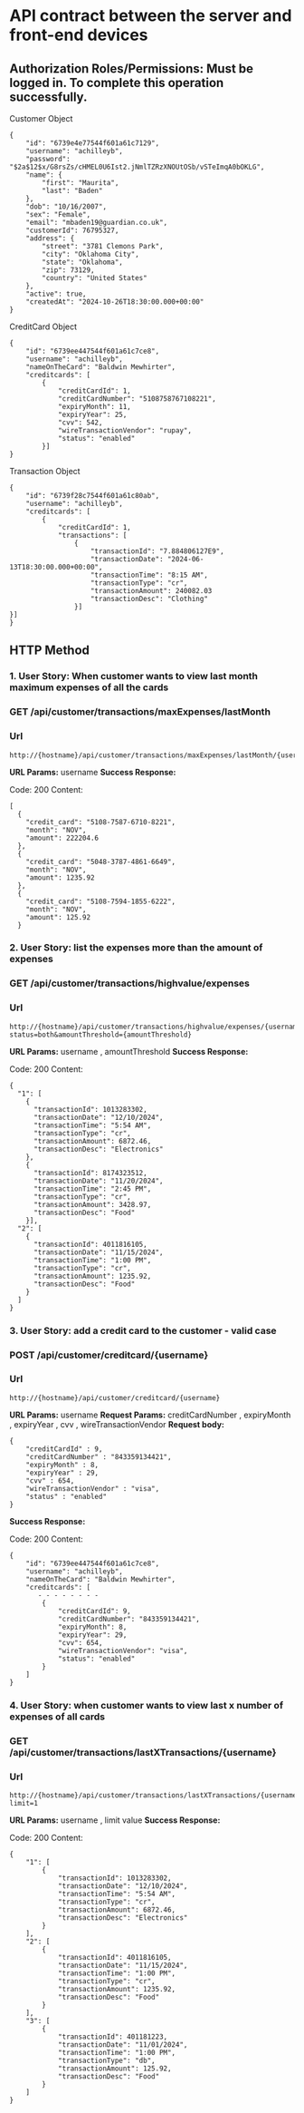 # API contract between the server and front-end devices
Authorization Roles/Permissions: Must be logged in. To complete this operation successfully.
----------------
Customer Object
```
{
    "id": "6739e4e77544f601a61c7129",
    "username": "achilleyb",
    "password": "$2a$12$x/G8rsZs/cHMEL0U6Ist2.jNmlTZRzXNOUtOSb/vSTeImqA0bOKLG",
    "name": {
        "first": "Maurita",
        "last": "Baden"
    },
    "dob": "10/16/2007",
    "sex": "Female",
    "email": "mbaden19@guardian.co.uk",
    "customerId": 76795327,
    "address": {
        "street": "3781 Clemons Park",
        "city": "Oklahoma City",
        "state": "Oklahoma",
        "zip": 73129,
        "country": "United States"
    },
    "active": true,
    "createdAt": "2024-10-26T18:30:00.000+00:00"
}
```
CreditCard Object
```
{
    "id": "6739ee447544f601a61c7ce8",
    "username": "achilleyb",
    "nameOnTheCard": "Baldwin Mewhirter",
    "creditcards": [
        {
            "creditCardId": 1,
            "creditCardNumber": "5108758767108221",
            "expiryMonth": 11,
            "expiryYear": 25,
            "cvv": 542,
            "wireTransactionVendor": "rupay",
            "status": "enabled"
        }]
}
```
Transaction Object
```
{
    "id": "6739f28c7544f601a61c80ab",
    "username": "achilleyb",
    "creditcards": [
        {
            "creditCardId": 1,
            "transactions": [
                {
                    "transactionId": "7.884806127E9",
                    "transactionDate": "2024-06-13T18:30:00.000+00:00",
                    "transactionTime": "8:15 AM",
                    "transactionType": "cr",
                    "transactionAmount": 240082.03
                    "transactionDesc": "Clothing"
                }]
}]
}
```
## HTTP Method
### 1. User Story: When customer wants to view last month maximum expenses of all the cards
### GET /api/customer/transactions/maxExpenses/lastMonth
### Url
```
http://{hostname}/api/customer/transactions/maxExpenses/lastMonth/{username}
```
**URL Params:** username
**Success Response:**

Code: 200
Content: 
```
[
  {
    "credit_card": "5108-7587-6710-8221",
    "month": "NOV",
    "amount": 222204.6
  },
  {
    "credit_card": "5048-3787-4861-6649",
    "month": "NOV",
    "amount": 1235.92
  },
  {
    "credit_card": "5108-7594-1855-6222",
    "month": "NOV",
    "amount": 125.92
  }
```
### 2. User Story: list the expenses more than the amount of expenses
### GET /api/customer/transactions/highvalue/expenses
### Url
```
http://{hostname}/api/customer/transactions/highvalue/expenses/{username}?status=both&amountThreshold={amountThreshold}
```
**URL Params:** username , amountThreshold
**Success Response:**

Code: 200
Content:
```
{
  "1": [
    {
      "transactionId": 1013283302,
      "transactionDate": "12/10/2024",
      "transactionTime": "5:54 AM",
      "transactionType": "cr",
      "transactionAmount": 6872.46,
      "transactionDesc": "Electronics"
    },
    {
      "transactionId": 8174323512,
      "transactionDate": "11/20/2024",
      "transactionTime": "2:45 PM",
      "transactionType": "cr",
      "transactionAmount": 3428.97,
      "transactionDesc": "Food"
    }],
  "2": [
    {
      "transactionId": 4011816105,
      "transactionDate": "11/15/2024",
      "transactionTime": "1:00 PM",
      "transactionType": "cr",
      "transactionAmount": 1235.92,
      "transactionDesc": "Food"
    }
  ]
}
```
### 3. User Story: add a credit card to the customer - valid case
### POST /api/customer/creditcard/{username}
### Url
```
http://{hostname}/api/customer/creditcard/{username}
```
**URL Params:** username
**Request Params:** creditCardNumber , expiryMonth , expiryYear , cvv , wireTransactionVendor
**Request body:**
```
{
    "creditCardId" : 9,
    "creditCardNumber" : "843359134421",
    "expiryMonth" : 8,
    "expiryYear" : 29,
    "cvv" : 654,
    "wireTransactionVendor" : "visa",
    "status" : "enabled"
}
```
**Success Response:**

Code: 200
Content:
```
{
    "id": "6739ee447544f601a61c7ce8",
    "username": "achilleyb",
    "nameOnTheCard": "Baldwin Mewhirter",
    "creditcards": [
       - - - - - - - -
        {
            "creditCardId": 9,
            "creditCardNumber": "843359134421",
            "expiryMonth": 8,
            "expiryYear": 29,
            "cvv": 654,
            "wireTransactionVendor": "visa",
            "status": "enabled"
        }
    ]
}
```
### 4. User Story: when customer wants to view last x number of expenses of all cards
### GET /api/customer/transactions/lastXTransactions/{username}
### Url
```
http://{hostname}/api/customer/transactions/lastXTransactions/{username}?limit=1
```
**URL Params:** username , limit value
**Success Response:**

Code: 200
Content:
```
{
    "1": [
        {
            "transactionId": 1013283302,
            "transactionDate": "12/10/2024",
            "transactionTime": "5:54 AM",
            "transactionType": "cr",
            "transactionAmount": 6872.46,
            "transactionDesc": "Electronics"
        }
    ],
    "2": [
        {
            "transactionId": 4011816105,
            "transactionDate": "11/15/2024",
            "transactionTime": "1:00 PM",
            "transactionType": "cr",
            "transactionAmount": 1235.92,
            "transactionDesc": "Food"
        }
    ],
    "3": [
        {
            "transactionId": 401181223,
            "transactionDate": "11/01/2024",
            "transactionTime": "1:00 PM",
            "transactionType": "db",
            "transactionAmount": 125.92,
            "transactionDesc": "Food"
        }
    ]
}
```
